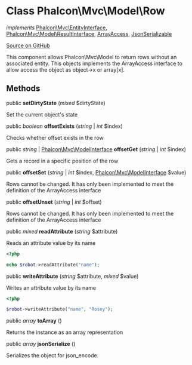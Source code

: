 # Class **Phalcon\\Mvc\\Model\\Row**

*implements* [Phalcon\Mvc\EntityInterface](/en/3.1.2/api/Phalcon_Mvc_EntityInterface), [Phalcon\Mvc\Model\ResultInterface](/en/3.1.2/api/Phalcon_Mvc_Model_ResultInterface), [ArrayAccess](http://php.net/manual/en/class.arrayaccess.php), [JsonSerializable](http://php.net/manual/en/class.jsonserializable.php)

<a href="https://github.com/phalcon/cphalcon/blob/master/phalcon/mvc/model/row.zep" class="btn btn-default btn-sm">Source on GitHub</a>

This component allows Phalcon\\Mvc\\Model to return rows without an associated entity.
This objects implements the ArrayAccess interface to allow access the object as object->x or array[x].

## Methods
public  **setDirtyState** (*mixed* $dirtyState)

Set the current object's state

public *boolean* **offsetExists** (*string* | *int* $index)

Checks whether offset exists in the row

public *string* | [Phalcon\Mvc\ModelInterface](/en/3.1.2/api/Phalcon_Mvc_ModelInterface) **offsetGet** (*string* | *int* $index)

Gets a record in a specific position of the row

public  **offsetSet** (*string* | *int* $index, [Phalcon\Mvc\ModelInterface](/en/3.1.2/api/Phalcon_Mvc_ModelInterface) $value)

Rows cannot be changed. It has only been implemented to meet the definition of the ArrayAccess interface

public  **offsetUnset** (*string* | *int* $offset)

Rows cannot be changed. It has only been implemented to meet the definition of the ArrayAccess interface

public *mixed* **readAttribute** (*string* $attribute)

Reads an attribute value by its name

```php
<?php

echo $robot->readAttribute("name");

```

public  **writeAttribute** (*string* $attribute, *mixed* $value)

Writes an attribute value by its name

```php
<?php

$robot->writeAttribute("name", "Rosey");

```

public *array* **toArray** ()

Returns the instance as an array representation

public *array* **jsonSerialize** ()

Serializes the object for json_encode

